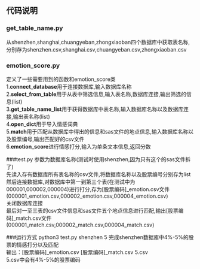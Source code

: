 
## 代码说明

### get_table_name.py 
从shenzhen,shanghai,chuangyeban,zhongxiaoban四个数据库中获取表名称,分别存为shenzhen.csv,shanghai.csv,chuangyeban.csv,zhongxiaoban.csv

### emotion_score.py 
定义了一些需要用到的函数和emotion_score类  
1.**connect_database**用于连接数据库,输入数据库名称  
2.**select_from_table**用于从表中筛选信息,输入表名称,数据库连接,输出筛选的信息(list)  
3.**get_table_name_list**用于获得数据库中表名称,输入数据库名称以及数据库连接,输出表名称(list)  
4.**open_dict**用于导入情感词典  
5.**match**用于匹配从数据库中得出的信息和sas文件的地点信息,输入数据库名称以及股票编号,输出匹配好的csv文件  
6.**emotion_score**进行情感打分,输入为单条文本信息,返回分数

###test.py
参数为数据库名称(测试时使用shenzhen,因为只有这个的sas文件拆了)  
先读入存有数据库所有表名称的csv文件,将数据库名称以及股票编号分别存为list  
然后连接数据库,对数据库中第一到第三个表(在测试中为000001,000002,000004)进行打分,存为[股票编码]_emotion.csv文件(000001_emotion.csv,000002_emotion.csv,000004_emotion.csv)  
关闭数据库连接  
最后对一至三表的csv文件信息和sas文件五个地点信息进行匹配,输出[股票编码]_match.csv文件(000001_match.csv,000002_match.csv,000004_match.csv)

###运行方式
python3 test.py shenzhen 5
完成shenzhen数据库中4%-5%的股票的情感打分以及匹配  	
输出：[股票编码]_emotion.csv [股票编码]_match.csv 5.csv  	
5.csv中会有4%-5%的股票编码


